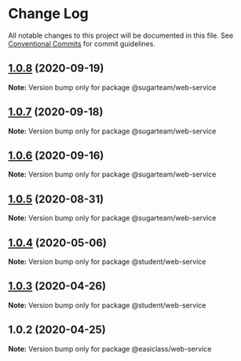 # Change Log

All notable changes to this project will be documented in this file.
See [Conventional Commits](https://conventionalcommits.org) for commit guidelines.

## [1.0.8](https://gitlab.gz.cvte.cn/student/common-components/frontend-components/easiclass-common/webservice/compare/v1.0.7...v1.0.8) (2020-09-19)

**Note:** Version bump only for package @sugarteam/web-service





## [1.0.7](https://gitlab.gz.cvte.cn/student/common-components/frontend-components/easiclass-common/webservice/compare/v1.0.6...v1.0.7) (2020-09-18)

**Note:** Version bump only for package @sugarteam/web-service





## [1.0.6](https://gitlab.gz.cvte.cn/student/common-components/frontend-components/easiclass-common/webservice/compare/v1.0.5...v1.0.6) (2020-09-16)

**Note:** Version bump only for package @sugarteam/web-service





## [1.0.5](https://gitlab.gz.cvte.cn/student/common-components/frontend-components/easiclass-common/webservice/compare/v1.0.4...v1.0.5) (2020-08-31)

**Note:** Version bump only for package @sugarteam/web-service





## [1.0.4](https://gitlab.gz.cvte.cn/student/common-components/frontend-components/easiclass-common/webservice/compare/v1.0.3...v1.0.4) (2020-05-06)

**Note:** Version bump only for package @student/web-service





## [1.0.3](https://gitlab.gz.cvte.cn/student/common-components/frontend-components/easiclass-common/webservice/compare/v1.0.2...v1.0.3) (2020-04-26)

**Note:** Version bump only for package @student/web-service





## 1.0.2 (2020-04-25)

**Note:** Version bump only for package @easiclass/web-service
